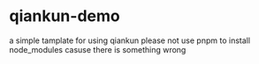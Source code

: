 # qiankun-demo
a simple tamplate for using qiankun
please not use pnpm to install node_modules casuse there is something wrong
